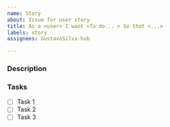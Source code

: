 ```yaml
---
name: Story
about: Issue for user story
title: As a <user> I want <To do... > So that <...>
labels: story
assignees: GustavoSilva-hub

---
```


### Description

### Tasks

- [ ] Task 1
- [ ] Task 2
- [ ] Task 3
